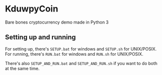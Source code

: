 # KduwpyCoin
Bare bones cryptocurrency demo made in Python 3


## Setting up and running
For setting up, there's ``SETUP.bat`` for windows and ``SETUP.sh`` for UNIX/POSIX.
For running, there's ``RUN.bat`` for windows and ``RUN.sh`` for UNIX/POSIX.

There's also ``SETUP_AND_RUN.bat`` and ``SETUP_AND_RUN.sh`` if you want to do both at the same time.
